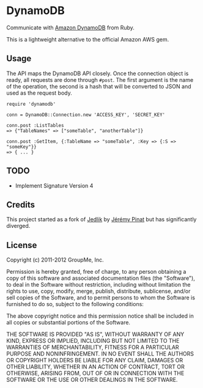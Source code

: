 DynamoDB
========

Communicate with [Amazon DynamoDB](http://aws.amazon.com/dynamodb/) from Ruby.

This is a lightweight alternative to the official Amazon AWS gem.

Usage
-----

The API maps the DynamoDB API closely. Once the connection object is ready, all
requests are done through `#post`. The first argument is the name of the
operation, the second is a hash that will be converted to JSON and used as the
request body.

    require 'dynamodb'

    conn = DynamoDB::Connection.new 'ACCESS_KEY', 'SECRET_KEY'

    conn.post :ListTables
    => {"TableNames" => ["someTable", "anotherTable"]}

    conn.post :GetItem, {:TableName => "someTable", :Key => {:S => "someKey"}}
    => { ... }

TODO
----

* Implement Signature Version 4

Credits
-------

This project started as a fork of [Jedlik](https://github.com/hashmal/jedlik) 
by [Jérémy Pinat](https://github.com/hashmal) but has significantly diverged.

License
-------

Copyright (c) 2011-2012 GroupMe, Inc.

Permission is hereby granted, free of charge, to any person obtaining a copy of this software and associated documentation files (the "Software"), to deal in the Software without restriction, including without limitation the rights to use, copy, modify, merge, publish, distribute, sublicense, and/or sell copies of the Software, and to permit persons to whom the Software is furnished to do so, subject to the following conditions:

The above copyright notice and this permission notice shall be included in all copies or substantial portions of the Software.

THE SOFTWARE IS PROVIDED "AS IS", WITHOUT WARRANTY OF ANY KIND, EXPRESS OR IMPLIED, INCLUDING BUT NOT LIMITED TO THE WARRANTIES OF MERCHANTABILITY, FITNESS FOR A PARTICULAR PURPOSE AND NONINFRINGEMENT. IN NO EVENT SHALL THE AUTHORS OR COPYRIGHT HOLDERS BE LIABLE FOR ANY CLAIM, DAMAGES OR OTHER LIABILITY, WHETHER IN AN ACTION OF CONTRACT, TORT OR OTHERWISE, ARISING FROM, OUT OF OR IN CONNECTION WITH THE SOFTWARE OR THE USE OR OTHER DEALINGS IN THE SOFTWARE.
